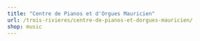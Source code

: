 ```yaml
---
title: "Centre de Pianos et d'Orgues Mauricien"
url: /trois-rivieres/centre-de-pianos-et-dorgues-mauricien/
shop: music
---
```


